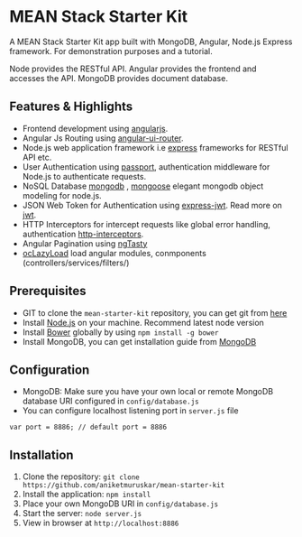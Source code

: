 # MEAN Stack Starter Kit

A MEAN Stack Starter Kit app built with MongoDB, Angular, Node.js Express framework. For demonstration purposes and a tutorial.

Node provides the RESTful API. Angular provides the frontend and accesses the API. MongoDB provides document database.


## Features & Highlights

- Frontend development using [angularjs][angularjs].
- Angular Js Routing using [angular-ui-router][angular-ui-router].
- Node.js web application framework i.e [express][expressjs] frameworks for RESTful API etc.
- User Authentication using [passport][passportjs], authentication middleware for Node.js to authenticate requests.
- NoSQL Database [mongodb][mongodb] , [mongoose][mongoosejs] elegant mongodb object modeling for node.js.
- JSON Web Token for Authentication using [express-jwt][express-jwt]. Read more on [jwt][jwt].
- HTTP Interceptors for intercept requests like global error handling, authentication [http-interceptors][http-interceptors].
- Angular Pagination using [ngTasty][ng-tasty]
- [ocLazyLoad][oclazyload] load angular modules, conmponents (controllers/services/filters/)

## Prerequisites

- GIT to clone the `mean-starter-kit` repository, you can get git from  [here][git-home]
- Install [Node.js][node-download] on your machine. Recommend latest node version
- Install [Bower][bower] globally by using `npm install -g bower`
- Install MongoDB, you can get installation guide from [MongoDB][mongodb]


## Configuration

- MongoDB: Make sure you have your own local or remote MongoDB database URI configured in `config/database.js`
- You can configure localhost listening port in `server.js` file 

```
var port = 8886; // default port = 8886
```

## Installation

1. Clone the repository: `git clone https://github.com/aniketmuruskar/mean-starter-kit`
2. Install the application: `npm install`
3. Place your own MongoDB URI in `config/database.js`
3. Start the server: `node server.js`
4. View in browser at `http://localhost:8886`


[bower]: http://bower.io/
[git-home]: https://git-scm.com
[git-setup]: https://help.github.com/articles/set-up-git/
[google-phone-gallery]: http://web.archive.org/web/20131215082038/http://www.android.com/devices/
[jasmine]: https://jasmine.github.io/
[karma]: https://karma-runner.github.io
[node-download]: https://nodejs.org/en/download/
[angularjs]: https://angularjs.org/
[angular-ui-router]: https://github.com/angular-ui/ui-router
[expressjs]: http://expressjs.com/
[passportjs]: http://passportjs.org/docs
[mongodb]: https://www.mongodb.com
[mongoosejs]: http://mongoosejs.com/
[jwt]: https://jwt.io/introduction/
[express-jwt]: https://www.npmjs.com/package/express-jwt 
[http-interceptors]: https://docs.angularjs.org/api/ng/service/$http
[ng-tasty]: https://github.com/Zizzamia/ng-tasty
[oclazyload]: https://oclazyload.readme.io/
[mongodb]: https://docs.mongodb.com/manual/installation/


